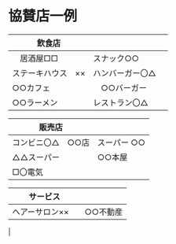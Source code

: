 # 協賛店一例<br>

|   飲食店    |      |
| ----    | ---- |
|　居酒屋□□　| スナック○○  |
| ステーキハウス　×× | ハンバーガー〇△　 | 
|  ○○カフェ　 | 　○○バーガー　 |
|  ○○ラーメン |レストラン〇△　　  |


| 販売店 |    |
| ------ | ---- |
| コンビニ〇△　○○店 | スーパー ○○  |
|   △△スーパー      |   ○○本屋    |
|  □〇電気|   |

| サービス   |      |
|   ------  | ---- |
|  ヘアーサロン××　| ○○不動産 |
| 

